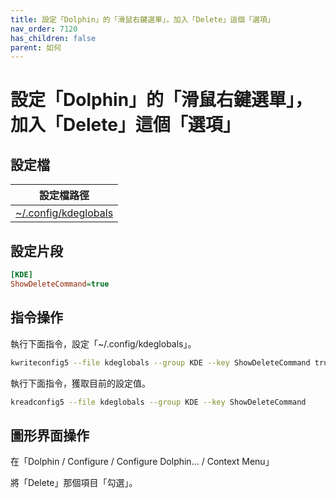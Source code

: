 ```yaml
---
title: 設定「Dolphin」的「滑鼠右鍵選單」，加入「Delete」這個「選項」
nav_order: 7120
has_children: false
parent: 如何
---
```



# 設定「Dolphin」的「滑鼠右鍵選單」，加入「Delete」這個「選項」


## 設定檔

| 設定檔路徑 |
| --- |
| [~/.config/kdeglobals](https://github.com/samwhelp/eznixos-adjustment-iso-profile/blob/main/debian-12/start/locale/zh_tw/eznixos-adjustment-kde-plasma/asset/overlay/etc/skel/.config/kdeglobals#L153) |


## 設定片段

``` ini
[KDE]
ShowDeleteCommand=true
```


## 指令操作

執行下面指令，設定「~/.config/kdeglobals」。

``` sh
kwriteconfig5 --file kdeglobals --group KDE --key ShowDeleteCommand true
```

執行下面指令，獲取目前的設定值。

``` sh
kreadconfig5 --file kdeglobals --group KDE --key ShowDeleteCommand
```


## 圖形界面操作

在「Dolphin / Configure / Configure Dolphin... / Context Menu」

將「Delete」那個項目「勾選」。
